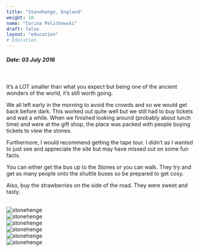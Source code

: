 ```yaml
---
title: "Stonehenge, England"
weight: 10
name: "Corina Pelichowski"
draft: false
layout: "education"
# Education
---
```

<div class="container">
  <h5>Date: 03 July 2016</h5>
  <br>
  <p>
    It’s a LOT smaller than what you expect but being one of the ancient wonders of the world, it’s still worth going.
  </p>

  <p>
    We all left early in the morning to avoid the crowds and so we would get back before dark. This worked out quite well but we still had to buy tickets and wait a while. When we finished looking around (probably about lunch time) and were at the gift shop, the place was packed with people buying tickets to view the stones.
  </p>

  <p>
    Furthermore, I would recommend getting the tape tour. I didn’t as I wanted to just see and appreciate the site but may have missed out on some fun facts.
  </p>

  <p>
    You can either get the bus up to the Stones or you can walk. They try and get as many people onto the shuttle buses so be prepared to get cosy.
  </p>

  <p>
    Also, buy the strawberries on the side of the road.  They were sweet and tasty.
  </p>

  <br>
  <!-- IMAGES --> 

  <div class="row">
    <div class="col">
      <img src="/img/blog/5_stonehenge1.jpg" alt="stonehenge">
    </div>
    <div class="col">
      <img src="/img/blog/5_stonehenge2.jpg" alt="stonehenge">
    </div>
    <div class="col">
      <img src="/img/blog/5_stonehenge3.jpg" alt="stonehenge">
    </div>
  </div>

  <div class="row">
    <div class="col">
      <img src="/img/blog/5_stonehenge4.jpg" alt="stonehenge">
    </div>
    <div class="col">
      <img src="/img/blog/5_stonehenge5.jpg" alt="stonehenge">
    </div>
    <div class="col">
      <img src="/img/blog/5_stonehenge6.jpg" alt="stonehenge">
    </div>
  </div>
</div>